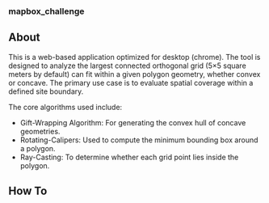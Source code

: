 ### mapbox_challenge
## About
This is a web-based application optimized for desktop (chrome). The tool is designed to analyze the largest connected orthogonal grid (5×5 square meters by default) can fit within a given polygon geometry, whether convex or concave. The primary use case is to evaluate spatial coverage within a defined site boundary.

The core algorithms used include:
- Gift-Wrapping Algorithm: For generating the convex hull of concave geometries.
- Rotating-Calipers: Used to compute the minimum bounding box around a polygon.
- Ray-Casting: To determine whether each grid point lies inside the polygon.
## How To
